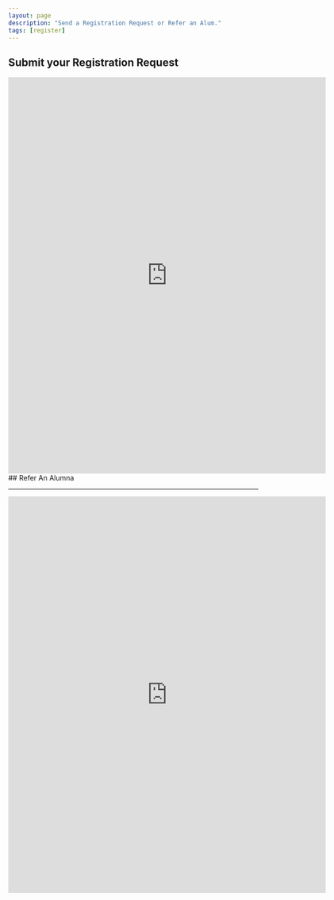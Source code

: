 ```yaml
---
layout: page
description: "Send a Registration Request or Refer an Alum."
tags: [register]
---
```


## Submit your Registration Request
<iframe src="https://docs.google.com/forms/d/1TYzcvzzAS5EP6TpK9YKKQVIkDnyN7WRP0U6FJTHx_9M/viewform?embedded=true" width="640" height="800" frameborder="0" marginheight="0" marginwidth="0">Loading...</iframe>

<br>
## Refer An Alumna
<hr>
<iframe src="https://docs.google.com/forms/d/1aGEGVv6uhZ7FcwdO2hVmDcj1ZMQNWkerX_BJb_9m7rI/viewform?embedded=true" width="640" height="800" frameborder="0" marginheight="0" marginwidth="0">Loading...</iframe>
